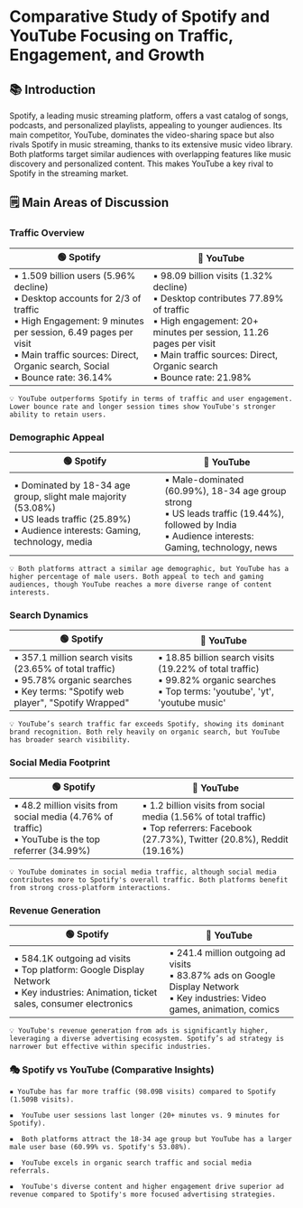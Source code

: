 # Comparative Study of Spotify and YouTube Focusing on Traffic, Engagement, and Growth

## 📚 Introduction 

Spotify, a leading music streaming platform, offers a vast catalog of songs, podcasts, and personalized playlists, appealing to younger audiences. Its main competitor, YouTube, dominates the video-sharing space but also rivals Spotify in music streaming, thanks to its extensive music video library.  Both platforms target similar audiences with overlapping features like music discovery and personalized content. This makes YouTube a key rival to Spotify in the streaming market.

## 🗒️ Main Areas of Discussion 

### Traffic Overview 

| 🟢 Spotify | 🔴 YouTube | 
|--------------------|--------------------|
| ▪️ 1.509 billion users (5.96% decline) <br> ▪️ Desktop accounts for 2/3 of traffic <br/> ▪️ High Engagement: 9 minutes per session, 6.49 pages per visit <br/> ▪️ Main traffic sources: Direct, Organic search, Social <br/> ▪️ Bounce rate: 36.14% <br/> | ▪️ 98.09 billion visits (1.32% decline) <br/> ▪️ Desktop contributes 77.89% of traffic <br/> ▪️ High engagement: 20+ minutes per session, 11.26 pages per visit <br/>  ▪️ Main traffic sources: Direct, Organic search <br/> ▪️ Bounce rate: 21.98% <br/> | 

    💡 YouTube outperforms Spotify in terms of traffic and user engagement. Lower bounce rate and longer session times show YouTube's stronger ability to retain users.

### Demographic Appeal 

| 🟢 Spotify | 🔴 YouTube | 
|--------------------|--------------------|
| ▪️ Dominated by 18-34 age group, slight male majority (53.08%)  <br/> ▪️ US leads traffic (25.89%) <br/> ▪️ Audience interests: Gaming, technology, media | ▪️ Male-dominated (60.99%), 18-34 age group strong <br/> ▪️ US leads traffic (19.44%), followed by India <br/> ▪️ Audience interests: Gaming, technology, news | 

    💡 Both platforms attract a similar age demographic, but YouTube has a higher percentage of male users. Both appeal to tech and gaming audiences, though YouTube reaches a more diverse range of content interests.

###  Search Dynamics

| 🟢 Spotify | 🔴 YouTube | 
|--------------------|--------------------|
| ▪️ 357.1 million search visits (23.65% of total traffic) <br/> ▪️ 95.78% organic searches <br/> ▪️ Key terms: "Spotify web player", "Spotify Wrapped" | ▪️ 18.85 billion search visits (19.22% of total traffic) <br/> ▪️ 99.82% organic searches <br/> ▪️ Top terms: 'youtube', 'yt', 'youtube music' | 

    💡 YouTube’s search traffic far exceeds Spotify, showing its dominant brand recognition. Both rely heavily on organic search, but YouTube has broader search visibility.

### Social Media Footprint

| 🟢 Spotify | 🔴 YouTube | 
|--------------------|--------------------|
| ▪️ 48.2 million visits from social media (4.76% of traffic) <br/> ▪️ YouTube is the top referrer (34.99%)| ▪️ 1.2 billion visits from social media (1.56% of total traffic) <br/> ▪️ Top referrers: Facebook (27.73%), Twitter (20.8%), Reddit (19.16%) | 

    💡 YouTube dominates in social media traffic, although social media contributes more to Spotify's overall traffic. Both platforms benefit from strong cross-platform interactions.

### Revenue Generation

| 🟢 Spotify | 🔴 YouTube | 
|--------------------|--------------------|
| ▪️ 584.1K outgoing ad visits <br/> ▪️ Top platform: Google Display Network <br/> ▪️ Key industries: Animation, ticket sales, consumer electronics| ▪️ 241.4 million outgoing ad visits <br/> ▪️ 83.87% ads on Google Display Network <br/> ▪️ Key industries: Video games, animation, comics | 

    💡 YouTube's revenue generation from ads is significantly higher, leveraging a diverse advertising ecosystem. Spotify’s ad strategy is narrower but effective within specific industries.

### 🎭 Spotify vs YouTube (Comparative Insights)

    ▪️ YouTube has far more traffic (98.09B visits) compared to Spotify (1.509B visits).
    
    ▪️  YouTube user sessions last longer (20+ minutes vs. 9 minutes for Spotify).
    
    ▪️  Both platforms attract the 18-34 age group but YouTube has a larger male user base (60.99% vs. Spotify's 53.08%).
    
    ▪️  YouTube excels in organic search traffic and social media referrals.
    
    ▪️  YouTube's diverse content and higher engagement drive superior ad revenue compared to Spotify's more focused advertising strategies.

    
